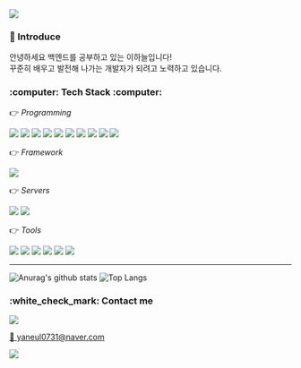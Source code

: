 <img src="https://capsule-render.vercel.app/api?type=waving&color=BBE1F9&height=200&section=header&text=Haneul%20Lee&fontSize=70&fontColor=F5F9FB&fontAlign=50&fontAlignY=40&stroke=A1A4A5&animation=fadeIn"/>
<h3> 🙋 Introduce</h3>

안녕하세요 백엔드를 공부하고 있는 이하늘입니다! <br/>꾸준히 배우고 발전해 나가는 개발자가 되려고 노력하고 있습니다.


<h3> :computer: Tech Stack :computer: </h3>    

:point_right: *Programming*    

<img src="https://img.shields.io/badge/Java-007396?style=flat&logo=JAVA&logoColor=white"/> <img src="https://img.shields.io/badge/C-A8B9CC?style=flat&logo=C&logoColor=white"/> <img src="https://img.shields.io/badge/Python-3776AB?style=flat&logo=Python&logoColor=white"/> <img src="https://img.shields.io/badge/HTML5-E34F26?style=flat&logo=HTML5&logoColor=white"/> <img src="https://img.shields.io/badge/CSS-1572B6?style=flat&logo=CSS3&logoColor=white"/> <img src="https://img.shields.io/badge/JavaScript-F7DF1E?style=flat&logo=JavaScript&logoColor=white"/> <img src="https://img.shields.io/badge/PHP-777BB4?style=flat&logo=PHP&logoColor=white"/> <img src="https://img.shields.io/badge/MySQL-4479A1?style=flat&logo=MySQL&logoColor=white"/> <img src="https://img.shields.io/badge/MariaDB-003545?style=flat&logo=MariaDB&logoColor=white"/> <img src="https://img.shields.io/badge/SQLite-003B57?style=flat&logo=SQLite&logoColor=white"/> 




:point_right: *Framework*

<img src="https://img.shields.io/badge/Spring-6DB33F?style=flat&logo=Spring&logoColor=white"/>


:point_right: *Servers*   

<img src="https://img.shields.io/badge/Apache-D22128?style=flat&logo=Apache&logoColor=white"/> <img src="https://img.shields.io/badge/Apache%20Tomcat-F8DC75?style=flat&logo=Apache%20Tomcat&logoColor=white"/>


:point_right: *Tools*    

<img src="https://img.shields.io/badge/Eclipse%20IDE-2C2255?style=flat&logo=Eclipse%20IDE&logoColor=white"/> <img src="https://img.shields.io/badge/VISUAL%20STUDIO-5C2D91?style=flat&logo=VISUAL%20STUDIO&logoColor=white"/> <img src="https://img.shields.io/badge/VISUAL%20STUDIO%20CODE-007ACC?style=flat&logo=VISUAL%20STUDIO%20CODE&logoColor=white"/> <img src="https://img.shields.io/badge/ANDROID%20STUDIO-3DDC84?style=flat&logo=ANDROID%20STUDIO&logoColor=white"/> <img src="https://img.shields.io/badge/GitHub-181717?style=flat&logo=GitHub&logoColor=white"/> <img src="https://img.shields.io/badge/phpMyAdmin-6C78AF?style=flat&logo=phpMyAdmin&logoColor=white"/>



<hr/>


![Anurag's github stats](https://github-readme-stats.vercel.app/api?username=yaneul&show_icons=true) ![Top Langs](https://github-readme-stats.vercel.app/api/top-langs/?username=yaneul&layout=compact)


<h3>:white_check_mark: Contact me</h3>
<a href="https://www.instagram.com/neul_31/"><img src="https://img.shields.io/badge/Instagram-E4405F?style=flat&logo=Instagram&logoColor=white"/></a>

<a href="yaneul0731@naver.com"> 📧 yaneul0731@naver.com </a>



<img src="https://capsule-render.vercel.app/api?type=waving&color=BBE1F9&height=100&section=footer&Emation=fadeIn" />
